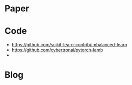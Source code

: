 # Paper


# Code
- https://github.com/scikit-learn-contrib/imbalanced-learn
- https://github.com/cybertronai/pytorch-lamb
- 



# Blog


